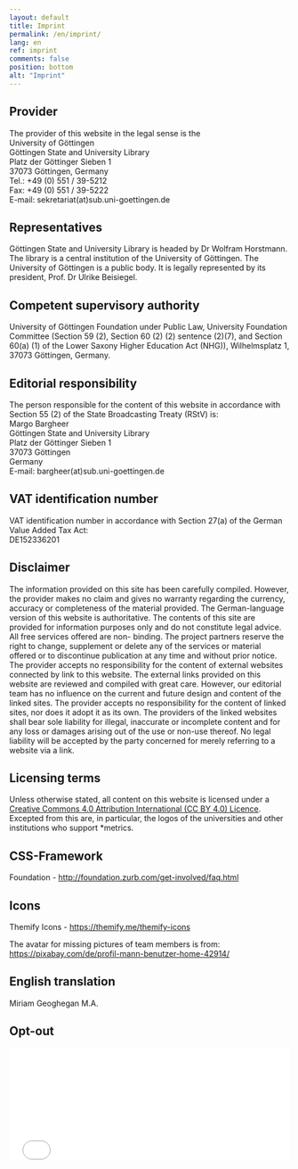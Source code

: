 ```yaml
---
layout: default
title: Imprint
permalink: /en/imprint/
lang: en
ref: imprint
comments: false
position: bottom
alt: "Imprint"
---
```

<!-- Start editing content here -->
## Provider

The provider of this website in the legal sense is the  
University of Göttingen  
Göttingen State and University Library  
Platz der Göttinger Sieben 1  
37073 Göttingen, Germany  
Tel.: +49 (0) 551 / 39-5212  
Fax: +49 (0) 551 / 39-5222  
E-mail: sekretariat(at)sub.uni-goettingen.de  

## Representatives  

Göttingen State and University Library is headed by Dr Wolfram Horstmann. The library is a central institution of the University of Göttingen. The University of Göttingen is a public body. It is legally represented by its president, Prof. Dr Ulrike Beisiegel.  

## Competent supervisory authority  

University of Göttingen Foundation under Public Law, University Foundation Committee (Section 59 (2), Section 60 (2) (2) sentence (2)(7), and Section 60(a) (1) of the Lower Saxony Higher Education Act (NHG)), Wilhelmsplatz 1, 37073 Göttingen, Germany.  

## Editorial responsibility  

The person responsible for the content of this website in accordance with Section 55 (2) of the State Broadcasting Treaty (RStV) is:  
Margo Bargheer  
Göttingen State and University Library  
Platz der Göttinger Sieben 1  
37073 Göttingen  
Germany  
E-mail: bargheer(at)sub.uni-goettingen.de  

## VAT identification number  

VAT identification number in accordance with Section 27(a) of the German Value Added Tax Act:  
DE152336201  

## Disclaimer

The information provided on this site has been carefully compiled. However, the provider makes no claim and gives no warranty regarding the currency, accuracy or completeness of the material provided. The German-language version of this website is authoritative. The contents of this site are provided for information purposes only and do not constitute legal advice. All free services offered are non- binding. The project partners reserve the right to change, supplement or delete any of the services or material offered or to discontinue publication at any time and without prior notice. The provider accepts no responsibility for the content of external websites connected by link to this website. The external links provided on this website are reviewed and compiled with great care. However, our editorial team has no influence on the current and future design and content of the linked sites. The provider accepts no responsibility for the content of linked sites, nor does it adopt it as its own. The providers of the linked websites shall bear sole liability for illegal, inaccurate or incomplete content and for any loss or damages arising out of the use or non-use thereof. No legal liability will be accepted by the party concerned for merely referring to a website via a link.  

## Licensing terms  

Unless otherwise stated, all content on this website is licensed under a [Creative Commons 4.0 Attribution International (CC BY 4.0) Licence](https://creativecommons.org/licenses/by/4.0/).  
Excepted from this are, in particular, the logos of the universities and other institutions who support \*metrics.  

## CSS-Framework  

Foundation - <http://foundation.zurb.com/get-involved/faq.html>    

## Icons  

Themify Icons - <https://themify.me/themify-icons>  

The avatar for missing pictures of team members is from: <https://pixabay.com/de/profil-mann-benutzer-home-42914/>  

## English translation  

Miriam Geoghegan M.A.  

<!-- Stop editing content here -->
## Opt-out    

<iframe style="border: 0; height: 200px; width: 100%;" src="//piwik.gwdg.de/index.php?module=CoreAdminHome&action=optOut&language=en"></iframe>
<!-- Start editing content here -->
